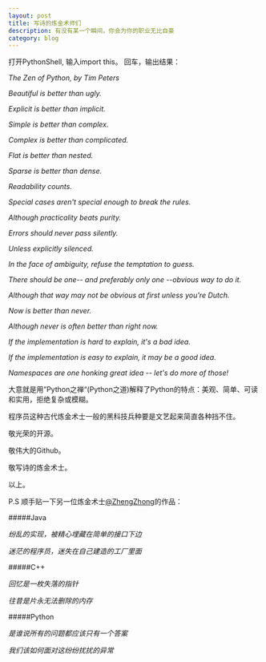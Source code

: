 ```yaml
---
layout: post
title: 写诗的炼金术师们
description: 有没有某一个瞬间，你会为你的职业无比自豪
category: blog
---
```


打开PythonShell, 输入import this。 回车，输出结果：

*The Zen of Python, by Tim Peters*

*Beautiful is better than ugly.*

*Explicit is better than implicit.*

*Simple is better than complex.*

*Complex is better than complicated.*

*Flat is better than nested.*

*Sparse is better than dense.*

*Readability counts.*

*Special cases aren't special enough to break the rules.*

*Although practicality beats purity.*

*Errors should never pass silently.*

*Unless explicitly silenced.*

*In the face of ambiguity, refuse the temptation to guess.*

*There should be one-- and preferably only one --obvious way to do it.*

*Although that way may not be obvious at first unless you're Dutch.*

*Now is better than never.*

*Although never is often better than *right now.**

*If the implementation is hard to explain, it's a bad idea.*

*If the implementation is easy to explain, it may be a good idea.*

*Namespaces are one honking great idea -- let's do more of those!*


大意就是用”Python之禅“(Python之道)解释了Python的特点：美观、简单、可读和实用，拒绝复杂或模糊。

程序员这种古代炼金术士一般的黑科技兵种要是文艺起来简直各种挡不住。

敬光荣的开源。

敬伟大的Github。

敬写诗的炼金术士。

以上。

P.S 顺手贴一下另一位炼金术士[@ZhengZhong](http://www.zhengzhong.net/blog/2014/04/18/poems-about-programming/)的作品：

#####Java

*纷乱的实现，被精心埋藏在简单的接口下边*

*迷茫的程序员，迷失在自己建造的工厂里面*

#####C++

*回忆是一枚失落的指针*

*往昔是片永无法删除的内存*

#####Python

*是谁说所有的问题都应该只有一个答案*

*我们该如何面对这纷纷扰扰的异常*